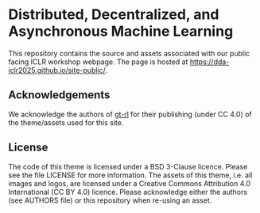 # Distributed, Decentralized, and Asynchronous Machine Learning 

This repository contains the source and assets associated with our public facing 
ICLR workshop webpage. 
The page is hosted at https://dda-iclr2025.github.io/site-public/. 

## Acknowledgements

We acknowledge the authors of [gt-rl](https://github.com/gt-rl/gt-rl.github.io) for their publishing (under CC 4.0) of the theme/assets used for this site. 

## License 
The code of this theme is licensed under a BSD 3-Clause licence. Please see the file LICENSE for more information. The assets of this theme, i.e. all images and logos, are licensed under a Creative Commons Attribution 4.0 International (CC BY 4.0) licence. Please acknowledge either the authors (see AUTHORS file) or this repository when re-using an asset.
